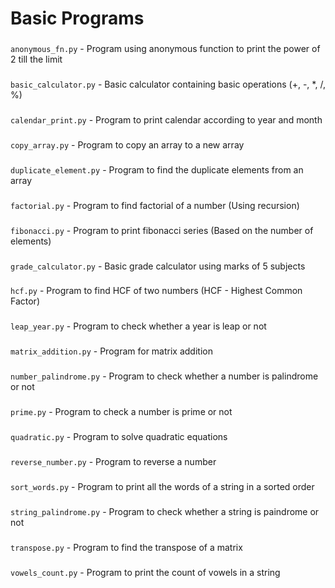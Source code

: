 # Basic Programs
###
``` anonymous_fn.py ``` - Program using anonymous function to print the power of 2 till the limit
###
``` basic_calculator.py ``` - Basic calculator containing basic operations (+, -, *, /, %)
###
``` calendar_print.py ``` - Program to print calendar according to year and month
###
``` copy_array.py ``` - Program to copy an array to a new array
###
``` duplicate_element.py ``` - Program to find the duplicate elements from an array
###
``` factorial.py ``` - Program to find factorial of a number (Using recursion)
###
``` fibonacci.py ``` - Program to print fibonacci series (Based on the number of elements)
###
``` grade_calculator.py ``` - Basic grade calculator using marks of 5 subjects
###
``` hcf.py ``` - Program to find HCF of two numbers (HCF - Highest Common Factor)
### 
``` leap_year.py ``` - Program to check whether a year is leap or not
###
``` matrix_addition.py ``` - Program for matrix addition
###
``` number_palindrome.py ``` - Program to check whether a number is palindrome or not
###
``` prime.py ``` - Program to check a number is prime or not
###
``` quadratic.py ``` - Program to solve quadratic equations
###
``` reverse_number.py ``` - Program to reverse a number
###
``` sort_words.py ``` - Program to print all the words of a string in a sorted order
###
``` string_palindrome.py ``` - Program to check whether a string is paindrome or not
###
``` transpose.py ``` - Program to find the transpose of a matrix
###
``` vowels_count.py ``` - Program to print the count of vowels in a string
###
